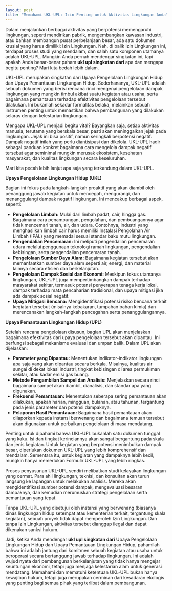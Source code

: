 ```yaml
---
layout: post
title: "Memahami UKL-UPL: Izin Penting untuk Aktivitas Lingkungan Anda"
---
```


Dalam menjalankan berbagai aktivitas yang berpotensi memengaruhi lingkungan, seperti mendirikan pabrik, mengembangkan kawasan industri, atau bahkan membangun pusat perbelanjaan besar, ada satu dokumen krusial yang harus dimiliki: Izin Lingkungan. Nah, di balik Izin Lingkungan ini, terdapat proses studi yang mendalam, dan salah satu komponen utamanya adalah UKL-UPL. Mungkin Anda pernah mendengar singkatan ini, tapi apakah Anda benar-benar paham **ukl upl singkatan dari** apa dan mengapa begitu penting? Mari kita bedah lebih dalam.

UKL-UPL merupakan singkatan dari Upaya Pengelolaan Lingkungan Hidup dan Upaya Pemantauan Lingkungan Hidup. Sederhananya, UKL-UPL adalah sebuah dokumen yang berisi rencana rinci mengenai pengelolaan dampak lingkungan yang mungkin timbul akibat suatu kegiatan atau usaha, serta bagaimana pemantauan terhadap efektivitas pengelolaan tersebut dilakukan. Ini bukanlah sekadar formalitas belaka, melainkan sebuah instrumen penting untuk memastikan bahwa pembangunan yang dilakukan selaras dengan kelestarian lingkungan.

Mengapa UKL-UPL menjadi begitu vital? Bayangkan saja, setiap aktivitas manusia, terutama yang berskala besar, pasti akan meninggalkan jejak pada lingkungan. Jejak ini bisa positif, namun seringkali berpotensi negatif. Dampak negatif inilah yang perlu diantisipasi dan dikelola. UKL-UPL hadir sebagai panduan konkret bagaimana cara mengelola dampak negatif tersebut agar seminimal mungkin merusak ekosistem, kesehatan masyarakat, dan kualitas lingkungan secara keseluruhan.

Mari kita pecah lebih lanjut apa saja yang terkandung dalam UKL-UPL.

**Upaya Pengelolaan Lingkungan Hidup (UKL)**

Bagian ini fokus pada langkah-langkah proaktif yang akan diambil oleh penanggung jawab kegiatan untuk mencegah, mengurangi, dan menanggulangi dampak negatif lingkungan. Ini mencakup berbagai aspek, seperti:

*   **Pengelolaan Limbah:** Mulai dari limbah padat, cair, hingga gas. Bagaimana cara penampungan, pengolahan, dan pembuangannya agar tidak mencemari tanah, air, dan udara. Contohnya, industri yang menghasilkan limbah cair harus memiliki Instalasi Pengolahan Air Limbah (IPAL) yang memadai sesuai standar baku mutu lingkungan.
*   **Pengendalian Pencemaran:** Ini meliputi pengendalian pencemaran udara melalui penggunaan teknologi ramah lingkungan, pengendalian kebisingan, serta pengendalian pencemaran tanah.
*   **Pengelolaan Sumber Daya Alam:** Bagaimana kegiatan tersebut akan memanfaatkan sumber daya alam seperti air, energi, dan material lainnya secara efisien dan berkelanjutan.
*   **Pengelolaan Dampak Sosial dan Ekonomi:** Meskipun fokus utamanya lingkungan, UKL-UPL juga mempertimbangkan dampak terhadap masyarakat sekitar, termasuk potensi penyerapan tenaga kerja lokal, dampak terhadap mata pencaharian tradisional, dan upaya mitigasi jika ada dampak sosial negatif.
*   **Upaya Mitigasi Bencana:** Mengidentifikasi potensi risiko bencana terkait kegiatan tersebut (misalnya kebakaran, tumpahan bahan kimia) dan merencanakan langkah-langkah pencegahan serta penanggulangannya.

**Upaya Pemantauan Lingkungan Hidup (UPL)**

Setelah rencana pengelolaan disusun, bagian UPL akan menjelaskan bagaimana efektivitas dari upaya pengelolaan tersebut akan dipantau. Ini berfungsi sebagai mekanisme evaluasi dan umpan balik. Dalam UPL akan dijelaskan:

*   **Parameter yang Dipantau:** Menentukan indikator-indikator lingkungan apa saja yang akan dipantau secara berkala. Misalnya, kualitas air sungai di dekat lokasi industri, tingkat kebisingan di area permukiman sekitar, atau kadar emisi gas buang.
*   **Metode Pengambilan Sampel dan Analisis:** Menjelaskan secara rinci bagaimana sampel akan diambil, dianalisis, dan standar apa yang digunakan.
*   **Frekuensi Pemantauan:** Menentukan seberapa sering pemantauan akan dilakukan, apakah harian, mingguan, bulanan, atau tahunan, tergantung pada jenis parameter dan potensi dampaknya.
*   **Pelaporan Hasil Pemantauan:** Bagaimana hasil pemantauan akan dilaporkan kepada instansi berwenang dan bagaimana temuan tersebut akan digunakan untuk perbaikan pengelolaan di masa mendatang.

Penting untuk dipahami bahwa UKL-UPL bukanlah satu dokumen tunggal yang kaku. Isi dan tingkat kerinciannya akan sangat bergantung pada skala dan jenis kegiatan. Untuk kegiatan yang berpotensi menimbulkan dampak besar, diperlukan dokumen UKL-UPL yang lebih komprehensif dan mendalam. Sementara itu, untuk kegiatan yang dampaknya lebih kecil, mungkin hanya memerlukan Formulir UKL-UPL yang lebih ringkas.

Proses penyusunan UKL-UPL sendiri melibatkan studi kelayakan lingkungan yang cermat. Para ahli lingkungan, teknisi, dan konsultan akan turun langsung ke lapangan untuk melakukan analisis. Mereka akan mengidentifikasi sumber potensi dampak, mengevaluasi besaran dampaknya, dan kemudian merumuskan strategi pengelolaan serta pemantauan yang tepat.

Tanpa UKL-UPL yang disetujui oleh instansi yang berwenang (biasanya dinas lingkungan hidup setempat atau kementerian terkait, tergantung skala kegiatan), sebuah proyek tidak dapat memperoleh Izin Lingkungan. Dan tanpa Izin Lingkungan, aktivitas tersebut dianggap ilegal dan dapat dikenakan sanksi hukum.

Jadi, ketika Anda mendengar **ukl upl singkatan dari** Upaya Pengelolaan Lingkungan Hidup dan Upaya Pemantauan Lingkungan Hidup, pahamilah bahwa ini adalah jantung dari komitmen sebuah kegiatan atau usaha untuk beroperasi secara bertanggung jawab terhadap lingkungan. Ini adalah wujud nyata dari pembangunan berkelanjutan yang tidak hanya mengejar keuntungan ekonomi, tetapi juga menjaga kelestarian alam untuk generasi mendatang. Memahami dan mematuhi ketentuan UKL-UPL bukan hanya kewajiban hukum, tetapi juga merupakan cerminan dari kesadaran ekologis yang penting bagi semua pihak yang terlibat dalam pembangunan.
